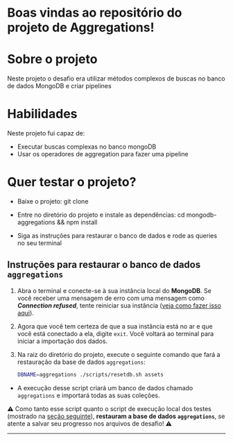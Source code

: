 # Boas vindas ao repositório do projeto de Aggregations!

# Sobre o projeto

Neste projeto o desafio era utilizar métodos complexos de buscas no banco de dados MongoDB e criar pipelines


# Habilidades
Neste projeto fui capaz de:
- Executar buscas complexas no banco mongoDB
- Usar os operadores de aggregation para fazer uma pipeline

# Quer testar o projeto?

- Baixe o projeto: git clone

- Entre no diretório do projeto e instale as dependências: cd mongodb-aggregations && npm install

- Siga as instruções para restaurar o banco de dados e rode as queries no seu terminal

## Instruções para restaurar o banco de dados `aggregations`

1. Abra o terminal e conecte-se à sua instância local do **MongoDB**. Se você receber uma mensagem de erro com uma mensagem como ***Connection refused***, tente reiniciar sua instância ([veja como fazer isso aqui](https://course.betrybe.com/back-end/mongodb/introduction/#conectando)).

2. Agora que você tem certeza de que a sua instância está no ar e que você está conectado a ela, digite `exit`. Você voltará ao terminal para iniciar a importação dos dados.

3. Na raiz do diretório do projeto, execute o seguinte comando que fará a restauração da base de dados `aggregations`:
    ```sh
    DBNAME=aggregations ./scripts/resetdb.sh assets
    ```

  * A execução desse script criará um banco de dados chamado `aggregations` e importará todas as suas coleções.

⚠️ Como tanto esse script quanto o script de execução local dos testes (mostrado na [seção seguinte](#implementações-técnicas)), **restauram a base de dados `aggregations`**, se atente a salvar seu progresso nos arquivos de desafio! ⚠️

---

